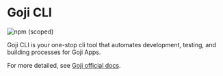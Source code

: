 # Goji CLI

![npm (scoped)](https://img.shields.io/npm/v/@goji/cli)

Goji CLI is your one-stop cli tool that automates development, testing, and building processes for
Goji Apps.

For more detailed, see [Goji official docs](https://goji.js.org).
